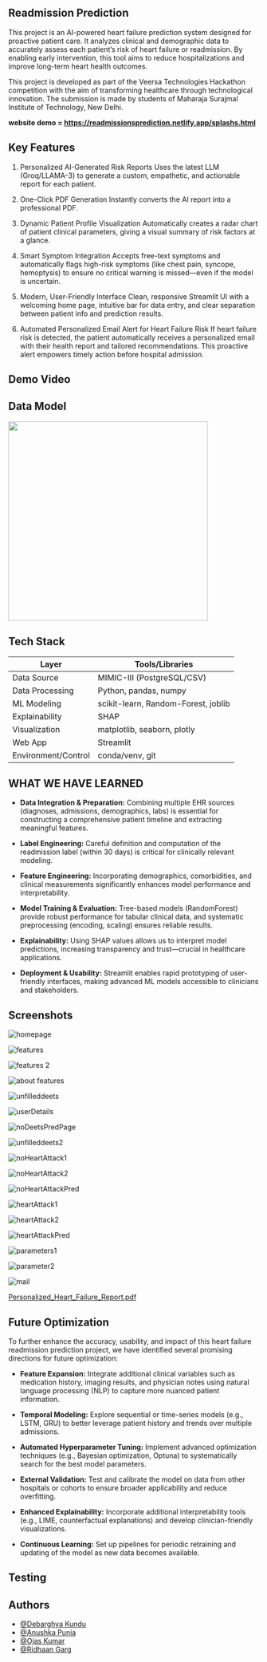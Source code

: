 ## Readmission Prediction



This project is an AI-powered heart failure prediction system designed for proactive patient care.
It analyzes clinical and demographic data to accurately assess each patient’s risk of heart failure or readmission. By enabling early intervention, this tool aims to reduce hospitalizations and improve long-term heart health outcomes.

This project is developed as part of the Veersa Technologies Hackathon competition with the aim of transforming healthcare through technological innovation. 
The submission is made by students of Maharaja Surajmal Institute of Technology, New Delhi.

**website demo  = https://readmissionsprediction.netlify.app/splashs.html**

##  Key Features

1. Personalized AI-Generated Risk Reports
Uses the latest LLM (Groq/LLAMA-3) to generate a custom, empathetic, and actionable report for each patient.

2. One-Click PDF Generation 
Instantly converts the AI report into a professional PDF.

3. Dynamic Patient Profile Visualization
Automatically creates a radar chart of patient clinical parameters, giving a visual summary of risk factors at a glance.

4. Smart Symptom Integration
Accepts free-text symptoms and automatically flags high-risk symptoms (like chest pain, syncope, hemoptysis) to ensure no critical warning is missed—even if the model is uncertain.

5. Modern, User-Friendly Interface
Clean, responsive Streamlit UI with a welcoming home page, intuitive bar for data entry, and clear separation between patient info and prediction results.

6. Automated Personalized Email Alert for Heart Failure Risk
If heart failure risk is detected, the patient automatically receives a personalized email with their health report and tailored recommendations. This proactive alert empowers timely action before hospital admission.

## Demo Video

## Data Model

<img src="https://github.com/user-attachments/assets/ceedcdbc-61f9-4b42-84d6-8152ad3a368d" width="400"/>

## Tech Stack
| **Layer**              | **Tools/Libraries**                         |
|------------------------|---------------------------------------------|
| Data Source            | MIMIC-III (PostgreSQL/CSV)                  |
| Data Processing        | Python, pandas, numpy                       |
| ML Modeling            | scikit-learn, Random-Forest, joblib         |
| Explainability         | SHAP                                        |
| Visualization          | matplotlib, seaborn, plotly                 |
| Web App                | Streamlit                                   |
| Environment/Control    | conda/venv, git                             |



## WHAT WE HAVE LEARNED

- **Data Integration & Preparation:**
Combining multiple EHR sources (diagnoses, admissions, demographics, labs) is essential for constructing a comprehensive patient timeline and extracting meaningful features.

- **Label Engineering:**
Careful definition and computation of the readmission label (within 30 days) is critical for clinically relevant modeling.

- **Feature Engineering:**
Incorporating demographics, comorbidities, and clinical measurements significantly enhances model performance and interpretability.

- **Model Training & Evaluation:**
Tree-based models (RandomForest) provide robust performance for tabular clinical data, and systematic preprocessing (encoding, scaling) ensures reliable results.

- **Explainability:**
Using SHAP values allows us to interpret model predictions, increasing transparency and trust—crucial in healthcare applications.

- **Deployment & Usability:**
Streamlit enables rapid prototyping of user-friendly interfaces, making advanced ML models accessible to clinicians and stakeholders.


## Screenshots

![homepage](https://github.com/user-attachments/assets/6d14263d-e198-451e-b32d-7abbdce8eeea)

![features](https://github.com/user-attachments/assets/1755b6ee-4588-4570-a281-c82d1e7ee7c9)

![features 2](https://github.com/user-attachments/assets/bee25997-5ffd-4c76-9242-f3471249dfb5)

![about features](https://github.com/user-attachments/assets/26d179ae-ee1b-4d4b-bae5-b17715932dfd)

![unfilleddeets](https://github.com/user-attachments/assets/557efc52-20d2-42dd-b7a4-f7a044a8641d)

![userDetails](https://github.com/user-attachments/assets/e565ce93-4cd9-45ff-b867-9f3a830655a9)

![noDeetsPredPage](https://github.com/user-attachments/assets/c82ea72e-b19a-4319-ba29-c354b44b736c)

![unfilleddeets2](https://github.com/user-attachments/assets/6dda5531-4a60-4a93-8f9a-148c715904a7)

![noHeartAttack1](https://github.com/user-attachments/assets/ff36425a-48b2-4bf1-8563-0b19be6dc607)

![noHeartAttack2](https://github.com/user-attachments/assets/33865fb7-77a6-46f8-a7b6-343a09d10e8a)

![noHeartAttackPred](https://github.com/user-attachments/assets/d7ac541f-0152-448c-990e-5f102d9f1aa9)

![heartAttack1](https://github.com/user-attachments/assets/0ca68950-509d-4704-84de-47391bd4045d)

![heartAttack2](https://github.com/user-attachments/assets/0769293c-36d2-4d7c-b487-355fbb1fa0da)

![heartAttackPred](https://github.com/user-attachments/assets/da9488fb-b3df-4cd3-9be8-7b06417a2f39)

![parameters1](https://github.com/user-attachments/assets/b32a9265-d1d3-4bb7-97c9-ff39dbc8b054)

![parameter2](https://github.com/user-attachments/assets/a7ca6d71-b32e-4a9c-bf21-fa3eaf35b86f)

![mail](https://github.com/user-attachments/assets/a5e93530-92a9-4a2c-86e1-058b09c687a2)


[Personalized_Heart_Failure_Report.pdf](https://github.com/user-attachments/files/20430123/Personalized_Heart_Failure_Report.pdf)

##  Future Optimization

To further enhance the accuracy, usability, and impact of this heart failure readmission prediction project, we have identified several promising directions for future optimization:

- **Feature Expansion:**
  Integrate additional clinical variables such as medication history, imaging results, and physician notes using natural language processing (NLP) to capture more nuanced patient information.

- **Temporal Modeling:**
 Explore sequential or time-series models (e.g., LSTM, GRU) to better leverage patient history and trends over multiple admissions.

- **Automated Hyperparameter Tuning:**
Implement advanced optimization techniques (e.g., Bayesian optimization, Optuna) to systematically search for the best model parameters.

- **External Validation:**
Test and calibrate the model on data from other hospitals or cohorts to ensure broader applicability and reduce overfitting.

- **Enhanced Explainability:**
Incorporate additional interpretability tools (e.g., LIME, counterfactual explanations) and develop clinician-friendly visualizations.

- **Continuous Learning:**
Set up pipelines for periodic retraining and updating of the model as new data becomes available.



##  Testing 




## Authors

- [@Debarghya Kundu](https://github.com/debarghyakundu123)
- [@Anushka Punia](https://github.com/anushkapunia)
- [@Ojas Kumar](https://github.com/OjasKumar83)
- [@Ridhaan Garg](https://github.com/ridhaan7)





